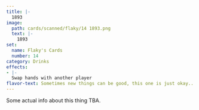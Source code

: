 ```yaml
---
title: |-
  1893
image: 
  path: cards/scanned/flaky/14 1893.png
  text: |-
    1893
set:
  name: Flaky's Cards
  number: 14
category: Drinks
effects: 
- |-
  Swap hands with another player
flavor-text: Sometimes new things can be good, this one is just okay...
---
```

Some actual info about this thing TBA.
